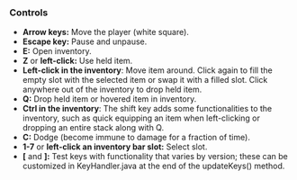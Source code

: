 ### Controls

- **Arrow keys:** Move the player (white square).
- **Escape key:** Pause and unpause.
- **E:** Open inventory.
- **Z** or **left-click:** Use held item.
- **Left-click in the inventory**: Move item around. Click again to fill the empty slot with the selected item or swap it with a filled slot. Click anywhere out of the inventory to drop held item.
- **Q:** Drop held item or hovered item in inventory.
- **Ctrl in the inventory**: The shift key adds some functionalities to the inventory, such as quick equipping an item when left-clicking or dropping an entire stack along with Q.
- **C:** Dodge (become immune to damage for a fraction of time).
- **1-7** or **left-click an inventory bar slot:** Select slot.
- **\[** and **\]:** Test keys with functionality that varies by version; these can be customized in KeyHandler.java at the end of the updateKeys() method.
